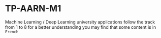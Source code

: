 # TP-AARN-M1
Machine Learning / Deep Learning university applications 
follow the track from 1 to 8 for a better understanding 
you may find that some content is in `French`
